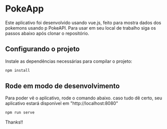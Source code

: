 # PokeApp

Este aplicativo foi desenvolvido usando vue.js, feito para mostra dados dos pokemons usando p PokeAPI. Para usar em seu local de trabalho siga os passos abaixo após clonar o repositório.

## Configurando o projeto

Instale as dependências necessárias para compilar o projeto:

```bash
npm install
```

## Rode em modo de desenvolvimento

Para poder vê o aplicativo, rode o comando abaixo. caso tudo dê certo, seu aplicativo estará disponível em "http://localhost:8080"

```bash
npm run serve
```

Thanks!!
